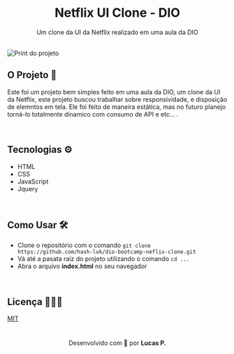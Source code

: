 <h1 align="center">Netflix UI Clone - DIO</h1>
<p align="center">Um clone da UI da Netflix realizado em uma aula da DIO</p>

</br>

<img src="./resources/img/print.png" alt="Print do projeto">

</br>

## O Projeto 🧾

Este foi um projeto bem simples feito em uma aula da DIO, um clone da UI da Netflix, este projeto buscou trabalhar sobre responsividade, e disposição de elemntos em tela. Ele foi feito de maneira estática, mas no futuro planejo torná-lo totalmente dinamico com consumo de API e etc... .

<br/>

## Tecnologias ⚙

- HTML
- CSS
- JavaScript
- Jquery

<br />

## Como Usar 🛠

- Clone o repositório com o comando ```git clone https://github.com/hash-luk/dio-bootcamp-neflix-clone.git```
- Vá até a pasata raiz do projeto utilizando o comando ```cd ...```
- Abra o arquivo **index.html** no seu navegador

<br />

## Licença 👨🏼‍⚖️

[MIT]()

#

<p align="center">Desenvolvido com 💜 por <b>Lucas P.</b></p>